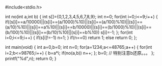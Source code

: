 #include<stdio.h>

int no(int a,int b)
{
    int s[]={0,1,2,3,4,5,6,7,8,9};
    int n=0;
    for(int i=0;i<=9;i++)
    {
        if((s[i]==a/10000)||(s[i]==(a/1000)%10)||(s[i]==(a/100)%10)||(s[i]==(a/10)%10)||(s[i]==a%10)||(s[i]==b/10000)||(s[i]==(b/1000)%10)||(s[i]==(b/100)%10)||(s[i]==(b/10)%10)||(s[i]==b%10))
        s[i]=-1;
    };
    for(int i=0;i<=9;i++)
    {
        if(s[i]!=-1) n=1;
    }
    if(n==0) return 1;
    else return 0;
};

int main(void)
{
    int a=0,b=0;
    int n=0;
    for(a=1234;a<=48765;a++)
    {
        for(int i=2;b<=98765;i++)
        {
            b=a*i;
            if(no(a,b)) n++;
        };
        b=0;  // 特别注意b还原。。。
    };
    printf("%d",n);
    return 0;
}